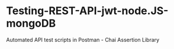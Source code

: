# Testing-REST-API-jwt-node.JS-mongoDB
Automated API test scripts in Postman - Chai Assertion Library
